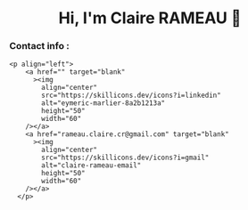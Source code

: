 <body>
	<h1 align="center">Hi, I'm Claire RAMEAU 👋</h1>
	<h3 align="left">Contact info :</h3>

	<p align="left">
	    <a href="" target="blank"
	      ><img
	        align="center"
	        src="https://skillicons.dev/icons?i=linkedin"
	        alt="eymeric-marlier-8a2b1213a"
	        height="50"
	        width="60"
	    /></a>
	    <a href="rameau.claire.cr@gmail.com" target="blank"
	      ><img
	        align="center"
	        src="https://skillicons.dev/icons?i=gmail"
	        alt="claire-rameau-email"
	        height="50"
	        width="60"
	    /></a>
	  </p>
</body>
